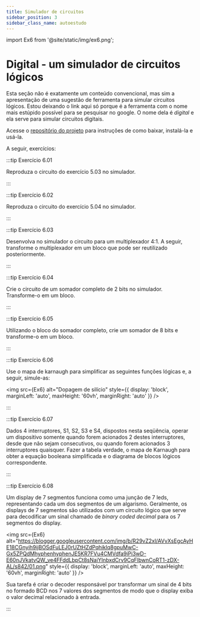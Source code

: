 ```yaml
---
title: Simulador de circuitos
sidebar_position: 3
sidebar_class_name: autoestudo
---
```


import Ex6 from '@site/static/img/ex6.png';

# Digital - um simulador de circuitos lógicos

Esta seção não é exatamente um conteúdo convencional, mas sim a apresentação de
uma sugestão de ferramenta para simular circuitos lógicos. Estou deixando o
link aqui só porque é a ferramenta com o nome mais estúpido possível para se
pesquisar no google. O nome dela é *digital* e ela serve para simular circuitos
digitais.

Acesse o [repositório do projeto](https://github.com/hneemann/Digital) para
instruções de como baixar, instalá-la e usá-la.

A seguir, exercícios:

:::tip Exercício 6.01

Reproduza o circuito do exercício 5.03 no simulador.

:::

:::tip Exercício 6.02

Reproduza o circuito do exercício 5.04 no simulador.

:::

:::tip Exercício 6.03

Desenvolva no simulador o circuito para um multiplexador 4:1. A seguir,
transforme o multiplexador em um bloco que pode ser reutilizado posteriormente.

:::

:::tip Exercício 6.04

Crie o circuito de um somador completo de 2 bits no simulador. Transforme-o em
um bloco.

:::

:::tip Exercício 6.05

Utilizando o bloco do somador completo, crie um somador de 8 bits e
transforme-o em um bloco.

:::

:::tip Exercício 6.06

Use o mapa de karnaugh para simplificar as seguintes funções lógicas e, a
seguir, simule-as:

<img 
  src={Ex6}
  alt="Dopagem de silício"
  style={{ 
    display: 'block',
    marginLeft: 'auto',
    maxHeight: '60vh',
    marginRight: 'auto'
  }} 
/>

:::

:::tip Exercício 6.07

Dados 4 interruptores, S1, S2, S3 e S4, dispostos nesta seqüência, operar um
dispositivo somente quando forem acionados 2 destes interruptores, desde que não
sejam consecutivos, ou quando forem acionados 3 interruptores quaisquer. Fazer a
tabela verdade, o mapa de Karnaugh para obter a equação booleana simplificada e o
diagrama de blocos lógicos correspondente.

:::

:::tip Exercício 6.08

Um display de 7 segmentos funciona como uma junção de 7 leds, representando
cada um dos segmentos de um algarismo. Geralmente, os displays de 7 segmentos
são utilizados com um circuito lógico que serve para decodificar um sinal
chamado de *binary coded decimal* para os 7 segmentos do display.

<img 
  src={Ex6}
  alt="https://blogger.googleusercontent.com/img/b/R29vZ2xl/AVvXsEgcAyHE18CGnyih9ijBOSdFuLEJ0rUZtHZdPqhiklq8gpuMwC-Gx5ZPQdMhyphenhyphenJE5KR7FVu4CMVdfa9iPi3wD-E60nJVkatvQW_ve4FFddLbpCt8sNaiYInbxdCrv9CqFlbwnCoRT1-zDX-AL/s842/01.png"
  style={{ 
    display: 'block',
    marginLeft: 'auto',
    maxHeight: '60vh',
    marginRight: 'auto'
  }} 
/>

Sua tarefa é criar o decoder responsável por transformar um sinal de 4 bits no
formado BCD nos 7 valores dos segmentos de modo que o display exiba o valor
decimal relacionado à entrada.

:::




